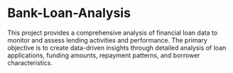 # Bank-Loan-Analysis
This project provides a comprehensive analysis of financial loan data to monitor and assess lending activities and performance. The primary objective is to create data-driven insights through detailed analysis of loan applications, funding amounts, repayment patterns, and borrower characteristics.
